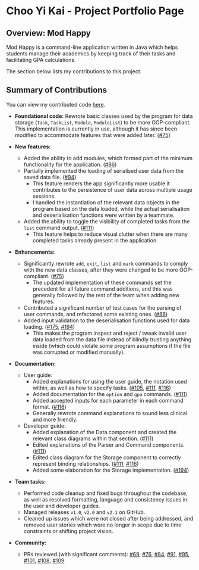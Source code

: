# Choo Yi Kai - Project Portfolio Page

## Overview: Mod Happy

Mod Happy is a command-line application written in Java which helps students manage their academics by keeping track of their tasks and facilitating GPA calculations.

The section below lists my contributions to this project.

## Summary of Contributions
You can view my contributed code [here](https://nus-cs2113-ay2122s2.github.io/tp-dashboard/?search=chooyikai&breakdown=true).

- **Foundational code:** Rewrote basic classes used by the program for data storage (`Task`, `TaskList`, `Module`, `ModuleList`) to be more OOP-compliant. This implementation is currently in use, although it has since been modified to accommodate features that were added later. ([#75](https://github.com/AY2122S2-CS2113T-T10-3/tp/pull/75))


- **New features:**
  - Added the ability to add modules, which formed part of the minimum functionality for the application. ([#86](https://github.com/AY2122S2-CS2113T-T10-3/tp/pull/86))
  - Partially implemented the loading of serialised user data from the saved data file. ([#94](https://github.com/AY2122S2-CS2113T-T10-3/tp/pull/94))
    - This feature renders the app significantly more usable it contributes to the persistence of user data across multiple usage sessions.
    - I handled the instantiation of the relevant data objects in the program based on the data loaded, while the actual serialisation and deserialisation functions were written by a teammate.
  - Added the ability to toggle the visibility of completed tasks from the `list` command output. ([#111](https://github.com/AY2122S2-CS2113T-T10-3/tp/pull/111))
    - This feature helps to reduce visual clutter when there are many completed tasks already present in the application.


- **Enhancements:**
  - Significantly rewrote `add`, `exit`, `list` and `mark` commands to comply with the new data classes, after they were changed to be more OOP-compliant. ([#75](https://github.com/AY2122S2-CS2113T-T10-3/tp/pull/75))
    - The updated implementation of these commands set the precedent for all future command additions, and this was generally followed by the rest of the team when adding new features.
  - Contributed a significant number of test cases for the parsing of user commands, and refactored some existing ones. ([#86](https://github.com/AY2122S2-CS2113T-T10-3/tp/pull/86))
  - Added input validation to the deserialisation functions used for data loading. ([#175](https://github.com/AY2122S2-CS2113T-T10-3/tp/pull/175), [#194](https://github.com/AY2122S2-CS2113T-T10-3/tp/pull/194))
    - This makes the program inspect and reject / tweak invalid user data loaded from the data file instead of blindly trusting anything inside (which could violate some program assumptions if the file was corrupted or modified manually).


- **Documentation:**
  - User guide:
    - Added explanations for using the user guide, the notation used within, as well as how to specify tasks. ([#105](https://github.com/AY2122S2-CS2113T-T10-3/tp/pull/105), [#111](https://github.com/AY2122S2-CS2113T-T10-3/tp/pull/111), [#116](https://github.com/AY2122S2-CS2113T-T10-3/tp/pull/116))
    - Added documentation for the `option` and `gpa` commands. ([#111](https://github.com/AY2122S2-CS2113T-T10-3/tp/pull/111))
    - Added accepted inputs for each parameter in each command format. ([#116](https://github.com/AY2122S2-CS2113T-T10-3/tp/pull/116))
    - Generally rewrote command explanations to sound less clinical and more friendly.
  - Developer guide:
    - Added explanation of the Data component and created the relevant class diagrams within that section. ([#111](https://github.com/AY2122S2-CS2113T-T10-3/tp/pull/111))
    - Edited explanations of the Parser and Command components. ([#111](https://github.com/AY2122S2-CS2113T-T10-3/tp/pull/111))
    - Edited class diagram for the Storage component to correctly represent binding relationships. ([#111](https://github.com/AY2122S2-CS2113T-T10-3/tp/pull/111), [#116](https://github.com/AY2122S2-CS2113T-T10-3/tp/pull/116))
    - Added some elaboration for the Storage implementation. ([#194](https://github.com/AY2122S2-CS2113T-T10-3/tp/pull/194))


- **Team tasks:**
  - Performed code cleanup and fixed bugs throughout the codebase, as well as resolved formatting, language and consistency issues in the user and developer guides.
  - Managed releases `v1.0`, `v2.0` and `v2.1` on GitHub.
  - Cleaned up issues which were not closed after being addressed, and removed user stories which were no longer in scope due to time constraints or shifting project vision. 


- **Community:**
  - PRs reviewed (with significant comments): [#69](https://github.com/AY2122S2-CS2113T-T10-3/tp/pull/69), [#76](https://github.com/AY2122S2-CS2113T-T10-3/tp/pull/76), [#84](https://github.com/AY2122S2-CS2113T-T10-3/tp/pull/84), [#91](https://github.com/AY2122S2-CS2113T-T10-3/tp/pull/91), [#95](https://github.com/AY2122S2-CS2113T-T10-3/tp/pull/95), [#101](https://github.com/AY2122S2-CS2113T-T10-3/tp/pull/101), [#108](https://github.com/AY2122S2-CS2113T-T10-3/tp/pull/108), [#109](https://github.com/AY2122S2-CS2113T-T10-3/tp/pull/109) 